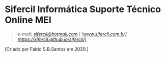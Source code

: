 # Sifercil Informática Suporte Técnico Online MEI
> _e-mail: sifercil@hotmail.com | [www.sifercil.com.br](https://sifercil.github.io/sifercil/)_

[Criado por Fabio S.B.Santos em 2020.]

